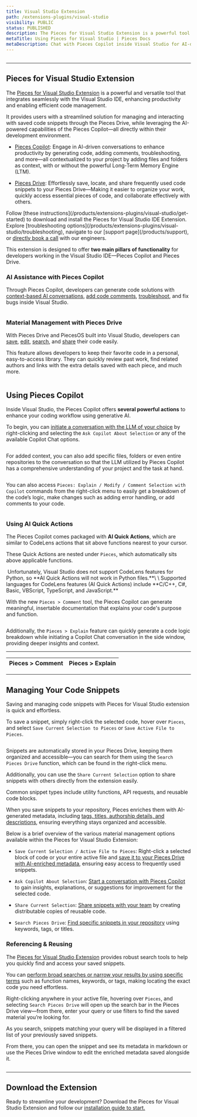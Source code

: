 ```yaml
---
title: Visual Studio Extension
path: /extensions-plugins/visual-studio
visibility: PUBLIC
status: PUBLISHED
description: The Pieces for Visual Studio Extension is a powerful tool that integrates smoothly with the Visual Studio IDE. It boosts productivity and supports efficient code management.
metaTitle: Using Pieces for Visual Studio | Pieces Docs
metaDescription: Chat with Pieces Copilot inside Visual Studio for AI-driven code insights, debugging help, and automated coding assistance.
---
```


<Image src="https://storage.googleapis.com/hashnode_product_documentation_assets/visual_studio_extension_assets/visual_studio_extension_MAIN/icons_banners/visual-studio.png" alt="" align="center" fullwidth="true" />

***

## Pieces for Visual Studio Extension

The <a target="_blank" href="https://marketplace.visualstudio.com/items?itemName=MeshIntelligentTechnologiesInc.pieces-vscode">Pieces for Visual Studio Extension</a> is a powerful and versatile tool that integrates seamlessly with the Visual Studio IDE, enhancing productivity and enabling efficient code management.

It provides users with a streamlined solution for managing and interacting with saved code snippets through the Pieces Drive, while leveraging the AI-powered capabilities of the Pieces Copilot—all directly within their development environment.

* [Pieces Copilot](/products/extensions-plugins/visual-studio/copilot): Engage in AI-driven conversations to enhance productivity by generating code, adding comments, troubleshooting, and more—all contextualized to your project by adding files and folders as context, with or without the powerful Long-Term Memory Engine (LTM).

* [Pieces Drive](/products/extensions-plugins/visual-studio/drive): Effortlessly save, locate, and share frequently used code snippets to your Pieces Drive—Making it easier to organize your work, quickly access essential pieces of code, and collaborate effectively with others.

<CardGroup cols={2}>
  <Card title="Getting Started" image="https://cdn.hashnode.com/res/hashnode/image/upload/v1738594724152/53e7f635-9e95-4d4b-8a8a-21f2b5a69f6b.png">
    Follow [these instructions](/products/extensions-plugins/visual-studio/get-started) to download and install the Pieces for Visual Studio IDE Extension.
  </Card>

  <Card title="Support & Troubleshooting" image="https://cdn.hashnode.com/res/hashnode/image/upload/v1738291474469/028feb3e-99e7-433b-8ff8-300d49b22d14.webp">
    Explore [troubleshooting options](/products/extensions-plugins/visual-studio/troubleshooting), navigate to our [support page](/products/support), or <a target="_blank" href="https://calendar.google.com/calendar/u/0/appointments/schedules/AcZssZ22WJ2Htd2wRMJhueCNYc0xbFBFCAN-khijcuoXACd_Uux3wIhgZeGkzDRcqD3teamAI-CwCHpr">directly book a call</a> with our engineers.
  </Card>
</CardGroup>

<guides-overview-card />

This extension is designed to offer **two main pillars of functionality** for developers working in the Visual Studio IDE—Pieces Copilot and Pieces Drive.

### AI Assistance with Pieces Copilot

Through Pieces Copilot, developers can generate code solutions with [context-based AI conversations](/products/extensions-plugins/visual-studio/copilot/chat), [add code comments](/products/extensions-plugins/visual-studio/copilot/documenting-code), <a target="_blank" href="/products/extensions-plugins/visual-studio/troubleshooting">troubleshoot</a>, and fix bugs inside Visual Studio.

<Image src="https://storage.googleapis.com/hashnode_product_documentation_assets/visual_studio_extension_assets/visual_studio_extension_MAIN/pieces_highlighted_showing_pieces_options.png" alt="" align="center" fullwidth="true" />

### Material Management with Pieces Drive

With Pieces Drive and PiecesOS built into Visual Studio, developers can [save](/products/extensions-plugins/visual-studio/drive/save-snippets), [edit](/products/extensions-plugins/visual-studio/drive/edit-update), [search](/products/extensions-plugins/visual-studio/drive/search-reuse), and [share](/products/extensions-plugins/visual-studio/drive/sharing) their code easily.

This feature allows developers to keep their favorite code in a personal, easy-to-access library. They can quickly review past work, find related authors and links with the extra details saved with each piece, and much more.

<Image src="https://storage.googleapis.com/hashnode_product_documentation_assets/visual_studio_extension_assets/visual_studio_extension_MAIN/snippet_saved_materials_open_in_sidebar.png" alt="" align="center" fullwidth="true" />

## Using Pieces Copilot

Inside Visual Studio, the Pieces Copilot offers **several powerful actions** to enhance your coding workflow using generative AI.

To begin, you can [initiate a conversation with the LLM of your choice](/products/extensions-plugins/visual-studio/copilot/chat) by right-clicking and selecting the `Ask Copilot About Selection` or any of the available Copilot Chat options.

<Image src="https://storage.googleapis.com/hashnode_product_documentation_assets/visual_studio_extension_assets/visual_studio_extension_MAIN/right_click_asking_about_something.gif" alt="" align="center" fullwidth="true" />

For added context, you can also add specific files, folders or even entire repositories to the conversation so that the LLM utilized by Pieces Copilot has a comprehensive understanding of your project and the task at hand.

<Image src="https://storage.googleapis.com/hashnode_product_documentation_assets/visual_studio_extension_assets/visual_studio_extension_MAIN/add_folders_to_context.png" alt="" align="center" fullwidth="true" />

You can also access `Pieces: Explain / Modify / Comment Selection with Copilot` commands from the right-click menu to easily get a breakdown of the code’s logic, make changes such as adding error handling, or add comments to your code.

<Image src="https://storage.googleapis.com/hashnode_product_documentation_assets/visual_studio_extension_assets/visual_studio_extension_MAIN/hovering_explain.png" alt="" align="center" fullwidth="true" />

### Using AI Quick Actions

The Pieces Copilot comes packaged with **AI Quick Actions**, which are similar to CodeLens actions that sit above functions nearest to your cursor.

These Quick Actions are nested under `Pieces`, which automatically sits above applicable functions.

<Image src="https://storage.googleapis.com/hashnode_product_documentation_assets/visual_studio_extension_assets/visual_studio_extension_MAIN/nested_pieces_in_function.png" alt="" align="center" fullwidth="true" />

<Callout type="alert">
  Unfortunately, Visual Studio does not support CodeLens features for Python, so **AI Quick Actions will not work in Python files.**\
  \
  Supported languages for CodeLens features (AI Quick Actions) include **C/C++, C#, Basic, VBScript, TypeScript, and JavaScript.**
</Callout>

With the new `Pieces > Comment` tool, the Pieces Copilot can generate meaningful, insertable documentation that explains your code's purpose and function.

<Image src="https://storage.googleapis.com/hashnode_product_documentation_assets/visual_studio_extension_assets/visual_studio_extension_MAIN/using_ai_quick_actions.png" alt="" align="center" fullwidth="true" />

Additionally, the `Pieces > Explain` feature can quickly generate a code logic breakdown while initiating a Copilot Chat conversation in the side window, providing deeper insights and context.

***

| Pieces > Comment | Pieces > Explain |
| ---------------- | ---------------- |

***

## Managing Your Code Snippets

Saving and managing code snippets with Pieces for Visual Studio extension is quick and effortless.

To save a snippet, simply right-click the selected code, hover over `Pieces`, and select `Save Current Selection to Pieces` or `Save Active File to Pieces`.

<Image src="https://storage.googleapis.com/hashnode_product_documentation_assets/visual_studio_extension_assets/visual_studio_extension_MAIN/material_management_redo.png" alt="" align="center" fullwidth="true" />

Snippets are automatically stored in your Pieces Drive, keeping them organized and accessible—you can search for them using the `Search Pieces Drive` function, which can be found in the right-click menu.

Additionally, you can use the `Share Current Selection` option to share snippets with others directly from the extension easily.

<Callout type="tip">
  Common snippet types include utility functions, API requests, and reusable code blocks.
</Callout>

When you save snippets to your repository, Pieces enriches them with AI-generated metadata, including [tags, titles, authorship details, and descriptions](/products/extensions-plugins/visual-studio/drive/save-snippets#whats-stored-when-you-save-a-snippet), ensuring everything stays organized and accessible.

Below is a brief overview of the various material management options available within the Pieces for Visual Studio Extension:

* `Save Current Selection / Active File to Pieces`: Right-click a selected block of code or your entire active file and [save it to your Pieces Drive with AI-enriched metadata](/products/extensions-plugins/visual-studio/drive/save-snippets#whats-stored-when-you-save-a-snippet), ensuring easy access to frequently used snippets.

* `Ask Copilot About Selection`: [Start a conversation with Pieces Copilot](/products/extensions-plugins/visual-studio/copilot/chat#accessing-copilot-chat-in-vs-code) to gain insights, explanations, or suggestions for improvement for the selected code.

* `Share Current Selection`: [Share snippets with your team](/products/extensions-plugins/visual-studio/drive/sharing) by creating distributable copies of reusable code.

* `Search Pieces Drive`: [Find specific snippets in your repository](/products/extensions-plugins/visual-studio/drive/search-reuse#via-search-feature) using keywords, tags, or titles.

### **Referencing & Reusing**

The <a target="_blank" href="https://marketplace.visualstudio.com/items?itemName=MeshIntelligentTechnologiesInc.pieces-vscode">Pieces for Visual Studio Extension</a> provides robust search tools to help you quickly find and access your saved snippets.

You can [perform broad searches or narrow your results by using specific terms](/products/extensions-plugins/visual-studio/drive/search-reuse#via-search-feature) such as function names, keywords, or tags, making locating the exact code you need effortless.

Right-clicking anywhere in your active file, hovering over `Pieces`, and selecting `Search Pieces Drive` will open up the search bar in the Pieces Drive view—from there, enter your query or use filters to find the saved material you’re looking for.

As you search, snippets matching your query will be displayed in a filtered list of your previously saved snippets.

From there, you can open the snippet and see its metadata in markdown or use the Pieces Drive window to edit the enriched metadata saved alongside it.

<Image src="https://storage.googleapis.com/hashnode_product_documentation_assets/visual_studio_extension_assets/visual_studio_extension_MAIN/snippet_saved_materials_open_in_sidebar.png" alt="" align="center" fullwidth="true" />

***

## Download the Extension

Ready to streamline your development? Download the Pieces for Visual Studio Extension and follow our [installation guide to start.](/products/extensions-plugins/visual-studio/get-started)